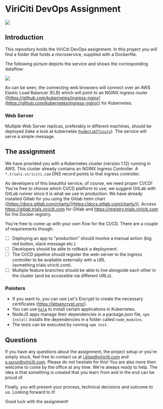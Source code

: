 # ViriCiti DevOps Assignment
![](http://turnoff.us/image/en/before-devops-after-devops.png)

## Introduction
This repository holds the ViriCiti DevOps assignment. In this project you will find a folder that holds a microservice, supplied with a Dockerfile.

The following picture depicts the service and shows the corresponding dataflow:

![](https://github.com/viriciti/devops-assignment/raw/master/framework.png)

As can be seen, the connecting web browsers will connect over an AWS Elastic Load Balancer (ELB) which will point to an NGINX ingress router ([https://github.com/kubernetes/ingress-nginx](https://github.com/kubernetes/ingress-nginx)) for Kubernetes.

### Web Server
Multiple Web Server replicas, preferably in different machines, should be deployed (take a look at kubernetes [`PodAntiAffinity`](https://kubernetes.io/docs/concepts/configuration/assign-pod-node/)). The service will serve a simple message.

## The assignment
We have provided you with a Kubernetes cluster (version 1.12) running in AWS. This cluster already contains an NGINX Ingress Controller. A `*.trials.viriciti.com` DNS record points to that ingress controller.

As developers of this beautiful service, of course, we need proper CI/CD! You're free to choose which CI/CD platform to use, we suggest GitLab with GitLab runner since it is what we use in production. We have already installed Gitlab for you using the Gitlab helm chart ([https://docs.gitlab.com/charts/](https://docs.gitlab.com/charts/)). Access https://gitlab.trials.viriciti.com for Gitlab and https://registry.trials.viriciti.com for the Docker registry.

You're free to come up with your own flow for the CI/CD. There are a couple of requirements though:
- [ ] Deploying an app to "production" should involve a manual action (big red button, slack message etc.)
- [ ] Developers should be able to rollback a deployment.
- [ ] The CI/CD pipeline should register the web-server to the ingress controller to be available externally with a URL (something.trials.viriciti.com).
- [ ] Multiple feature branches should be able to live alongside each other in the cluster (and be accessible via different URLs).

### Pointers
- If you want to, you can use Let's Encrypt to create the necessary certificates (https://letsencrypt.org/).
- You can use [`helm`](https://helm.sh/) to install certain applications in Kubernetes.
- NodeJS apps manage their dependencies in a package.json file, `npm install` installs the dependencies in a folder called `node_modules`.
- The tests can be executed by running `npm test`.

## Questions
If you have any questions about the assignment, the project setup or you're simply stuck, feel free to contact us at <a href='mailto:i.klop@viriciti.com'>i.klop@viriciti.com</a> and <a href='mailto:s.surur@viriciti.com'>s.surur@viriciti.com</a>. Please do not hesitate for this! You are also more then welcome to come by the office at any time. We're always ready to help. The idea is that something is created that you learn from and in the end can be proud of.

Finally, you will present your process, technical decisions and outcome to us. Looking forward to it!

Good luck with the assignment!
